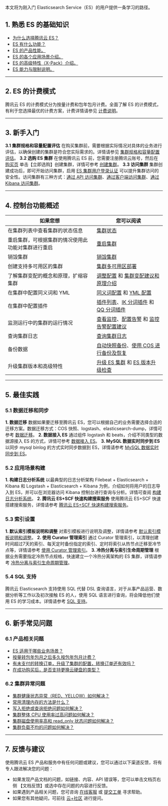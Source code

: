 本文将为刚入门 Elasticsearch Service（ES）的用户提供一条学习的路径。

## 1. 熟悉 ES 的基础知识
- [为什么选择腾讯云 ES？](https://cloud.tencent.com/document/product/845/16479)
- [ES 有什么功能？](https://cloud.tencent.com/document/product/845/16780)
- [ES 的产品性能。](https://cloud.tencent.com/document/product/845/19535)
- [ES 的各个应用场景介绍。](https://cloud.tencent.com/document/product/845/16480)
- [ES 的高级特性（X-Pack）介绍。](https://cloud.tencent.com/document/product/845/34926)
- [ES 能力与限制说明。](https://cloud.tencent.com/document/product/845/16481)


-----
## 2. ES 的计费模式

腾讯云 ES 的计费模式分为按量计费和包年包月计费。全面了解 ES 的计费模式，有利于您选择最优的计费方案，计费详情请参见 [计费说明](https://cloud.tencent.com/document/product/845/18379)。

-----

## 3. 新手入门
**3.1 集群规格和容量配置评估**
在购买集群前，需要根据实际情况对具体的业务进行评估，以确保创建的集群是符合您实际需求的。详情请参见 [集群规格和容量配置评估](https://cloud.tencent.com/document/product/845/19551)。
**3.2 选购 ES 集群**
在使用腾讯云 ES 前，您需要注册腾讯云账号，然后在 [购买页](https://cloud.tencent.com/product/es) 单击【立即选购】创建集群，详情可参考 [创建集群](https://cloud.tencent.com/document/product/845/19536)。
**3.3 访问集群**
集群创建成功后，即可开始访问集群，启用 [ES 集群用户登录认证](https://cloud.tencent.com/document/product/845/42868) 可以提升集群访问的安全性。访问集群有三种方式：[通过 API 访问集群](https://cloud.tencent.com/document/product/845/19540)、[通过客户端访问集群](https://cloud.tencent.com/document/product/845/19538)、[通过 Kibana 访问集群](https://cloud.tencent.com/document/product/845/19541)。

-----
## 4. 控制台功能概述

| 如果您想 | 	您可以阅读 |
|---------|---------|
| 在集群列表中查看集群的状态信息 | [集群状态](https://cloud.tencent.com/document/product/845/16996) | 
| 重启集群，可根据集群的情况使用此功能对集群进行重启  | [重启集群](https://cloud.tencent.com/document/product/845/35571) | 
| 销毁集群      |     [销毁集群](https://cloud.tencent.com/document/product/845/32097)       |      
| 创建支持多可用区的集群    |       [集群多可用区部署](https://cloud.tencent.com/document/product/845/35551)     |      
| 了解集群变配的概念和原理，扩缩容集群    | [调整配置](https://cloud.tencent.com/document/product/845/32096) 和 [集群变配建议和原理介绍](https://cloud.tencent.com/document/product/845/43615)  |      
| 在集群中配置同义词和 YML       |   [同义词配置](https://cloud.tencent.com/document/product/845/45261) 和 [YML 配置](https://cloud.tencent.com/document/product/845/16997)         | 
| 在集群中配置插件     |  [插件列表](https://cloud.tencent.com/document/product/845/46265)、[IK 分词插件](https://cloud.tencent.com/document/product/845/46266) 和 [QQ 分词插件](https://cloud.tencent.com/document/product/845/45531)        |
| 监测运行中的集群的运行情况      |        [查看监控](https://cloud.tencent.com/document/product/845/16995)、[配置告警](https://cloud.tencent.com/document/product/845/33381) 和 [监控告警配置建议](https://cloud.tencent.com/document/product/845/35572)    |
| 查询集群日志  | [查询集群日志](https://cloud.tencent.com/document/product/845/33137)   |
| 备份数据  | [自动快照备份](https://cloud.tencent.com/document/product/845/31900)、[使用 COS 进行备份及恢复](https://cloud.tencent.com/document/product/845/19549)  |
| 升级集群版本和高级特性     |      [升级 ES 集群](https://cloud.tencent.com/document/product/845/36107) 和 [ES 版本升级检查](https://cloud.tencent.com/document/product/845/36106) |

-----
## 5. 最佳实践
### 5.1 数据迁移和同步
**1. 数据迁移**
数据如果要迁移至腾讯云 ES，您可以根据自己的业务需要选择合适的迁移方案。数据迁移方式：COS 快照、logstash、elasticsearch-dump，详情可参考 [数据迁移](https://cloud.tencent.com/document/product/845/35568)。
**2. 数据接入 ES**
通过组件 logstash 和 beats，介绍不同类型的数据源接入 ES 的方式，详情可参考 [数据接入 ES](https://cloud.tencent.com/document/product/845/17343)。
**3. MySQL 数据实时同步到 ES**
以同步 mysql binlog 的方式实时同步数据到 ES，详情请参考 [MySQL 数据实时同步到 ES](https://cloud.tencent.com/document/product/845/35562)。

### 5.2 应用场景构建
**1. 构建日志分析系统**
以最典型的日志分析架构 Filebeat + Elasticsearch + Kibana 和 Logstash + Elasticsearch + Kibana 为例，介绍如何将用户的日志导入到 ES，并可以在浏览器访问 Kibana 控制台进行查询与分析。详情可查阅 [构建日志分析系统](https://cloud.tencent.com/document/product/845/17153)。
**2. 腾讯云 ES+SCF 快速构建搜索服务**
使用腾讯云 ES+SCF 快速搭建搜索服务，详情请参考 [腾讯云 ES+SCF 快速构建搜索服务](https://cloud.tencent.com/document/product/845/39310)。

### 5.3 索引设置
**1. 默认索引模板说明和调整**
对索引模板进行说明及调整，详情请参考 [默认索引模板说明和调整](https://cloud.tencent.com/document/product/845/35548)。
**2. 使用 Curator 管理索引**
通过 Curator 管理索引，以清理创建时间超过7天的索引、每天定时备份指定的索引、定时将索引从热节点迁移至冷节点等，详情请参考 [使用 Curator 管理索引](https://cloud.tencent.com/document/product/845/35556)。
**3. 冷热分离与索引生命周期管理**
根据业务需要指定冷热节点规格，快速建立一个冷热分离架构的 ES 集群，详情请参考 [冷热分离与索引生命周期管理](https://cloud.tencent.com/document/product/845/41176)。

### 5.4 SQL 支持
腾讯云 Elasticsearch 支持使用 SQL 代替 DSL 查询语言，对于从事产品运营、数据分析等工作以及初次接触 ES 的人，使用 SQL 语言进行查询，将会降低他们使用 ES 的学习成本。详情请参考 [SQL 支持](https://cloud.tencent.com/document/product/845/35550)。

-----
## 6. 新手常见问题
### 6.1 产品相关问题
- [ES 适用于哪些业务场景？](https://cloud.tencent.com/document/product/845/16599#es-.E9.80.82.E7.94.A8.E4.BA.8E.E5.93.AA.E4.BA.9B.E4.B8.9A.E5.8A.A1.E5.9C.BA.E6.99.AF.EF.BC.9F)
- [按量转包年包月之后多久按包年包月计费？](https://cloud.tencent.com/document/product/845/16599#.E6.8C.89.E9.87.8F.E8.BD.AC.E5.8C.85.E5.B9.B4.E5.8C.85.E6.9C.88.E4.B9.8B.E5.90.8E.E5.A4.9A.E4.B9.85.E6.8C.89.E5.8C.85.E5.B9.B4.E5.8C.85.E6.9C.88.E8.AE.A1.E8.B4.B9.EF.BC.9F)
- [有未支付的转换订单，升级了集群的配置，转换订单还有效吗？](https://cloud.tencent.com/document/product/845/16599#.E6.9C.89.E6.9C.AA.E6.94.AF.E4.BB.98.E7.9A.84.E8.BD.AC.E6.8D.A2.E8.AE.A2.E5.8D.95.EF.BC.8C.E5.8D.87.E7.BA.A7.E4.BA.86.E9.9B.86.E7.BE.A4.E7.9A.84.E9.85.8D.E7.BD.AE.EF.BC.8C.E8.BD.AC.E6.8D.A2.E8.AE.A2.E5.8D.95.E8.BF.98.E6.9C.89.E6.95.88.E5.90.97.EF.BC.9F)
- [在成功购买后，是否支持更换云硬盘的类型？](https://cloud.tencent.com/document/product/845/16599#.E5.9C.A8.E6.88.90.E5.8A.9F.E8.B4.AD.E4.B9.B0.E5.90.8E.EF.BC.8C.E6.98.AF.E5.90.A6.E6.94.AF.E6.8C.81.E6.9B.B4.E6.8D.A2.E4.BA.91.E7.A1.AC.E7.9B.98.E7.9A.84.E7.B1.BB.E5.9E.8B.EF.BC.9F)

### 6.2 集群异常问题 
- [集群健康状态异常（RED、YELLOW）如何解决？](https://cloud.tencent.com/document/product/845/56279)
- [常用清理内存的方法是什么？](https://cloud.tencent.com/document/product/845/56272)
- [写入拒绝或查询拒绝问题如何解决？](https://cloud.tencent.com/document/product/845/56274)
- [集群整体 CPU 使用率过高问题如何解决？](https://cloud.tencent.com/document/product/845/56275)
- [ 集群磁盘使用率高和 read_only 状态问题如何解决？](https://cloud.tencent.com/document/product/845/56276)
- [集群负载不均的问题如何解决？](https://cloud.tencent.com/document/product/845/56277)


-----
## 7. 反馈与建议
使用腾讯云 ES 产品和服务中有任何问题或建议，您可以通过以下渠道反馈，将有专人跟进解决您的问题：
- 如果发现产品文档的问题，如链接、内容、API 错误等，您可以单击文档页右侧 【文档反馈】或选中存在问题的内容进行反馈。
- 如果遇到产品相关问题，您可咨询 [在线客服](https://cloud.tencent.com/act/event/smarty-service) 或 [提交工单](https://console.cloud.tencent.com/workorder/category) 寻求帮助。
- 如果您有其他疑问，可前往 [云+社区](https://cloud.tencent.com/developer/tag/105) 进行提问。

